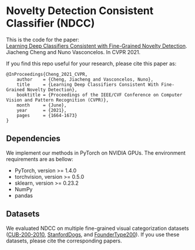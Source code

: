 # Novelty Detection Consistent Classifier (NDCC)
This is the code for the paper: \
[Learning Deep Classifiers Consistent with Fine-Grained Novelty Detection](https://openaccess.thecvf.com/content/CVPR2021/html/Cheng_Learning_Deep_Classifiers_Consistent_With_Fine-Grained_Novelty_Detection_CVPR_2021_paper.html). \
Jiacheng Cheng and Nuno Vasconcelos. In CVPR 2021.

If you find this repo useful for your research, please cite this paper as: 
```
@InProceedings{Cheng_2021_CVPR,
    author    = {Cheng, Jiacheng and Vasconcelos, Nuno},
    title     = {Learning Deep Classifiers Consistent With Fine-Grained Novelty Detection},
    booktitle = {Proceedings of the IEEE/CVF Conference on Computer Vision and Pattern Recognition (CVPR)},
    month     = {June},
    year      = {2021},
    pages     = {1664-1673}
}
```

## Dependencies
We implement our methods in PyTorch on NVIDIA GPUs. The environment requirements are as bellow:
- PyTorch, version >= 1.4.0
- torchvision, version >= 0.5.0
- sklearn, version >= 0.23.2
- NumPy
- pandas


## Datasets
We evaluated NDCC on multiple fine-grained visual categorization datasets ([CUB-200-2010](http://www.vision.caltech.edu/visipedia/CUB-200.html), [StanfordDogs](http://vision.stanford.edu/aditya86/ImageNetDogs/), and [FounderType200](https://www.icst.pku.edu.cn/zlian/representa/cv017/index.htm)). If you use these datasets, please cite the corresponding papers.